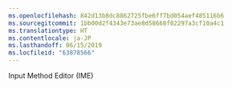 ```yaml
---
ms.openlocfilehash: 842d13b8dc8862725fbe6ff7bd054aef485116b6
ms.sourcegitcommit: 1bb00d2f4343e73ae8d58668f02297a3cf10a4c1
ms.translationtype: HT
ms.contentlocale: ja-JP
ms.lasthandoff: 06/15/2019
ms.locfileid: "63878566"
---
```

Input Method Editor (IME)